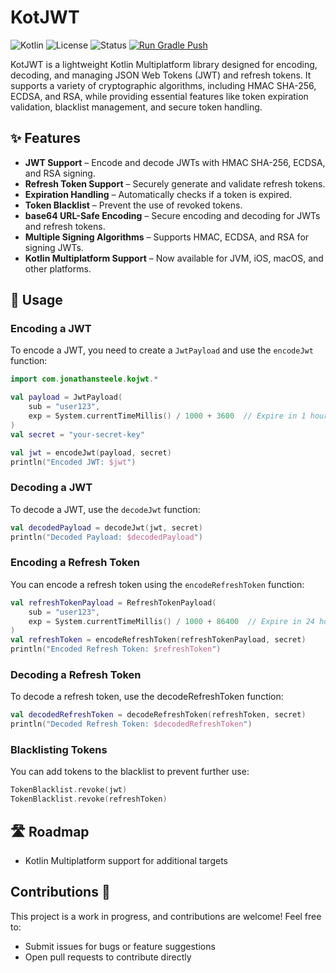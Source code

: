 # KotJWT

![Kotlin](https://img.shields.io/badge/Kotlin-Multiplatform-orange?logo=kotlin)
![License](https://img.shields.io/github/license/iNoles/KotJWT)
![Status](https://img.shields.io/badge/status-active-brightgreen)
[![Run Gradle Push](https://github.com/iNoles/KotJWT/actions/workflows/main.yml/badge.svg)](https://github.com/iNoles/KotJWT/actions/workflows/main.yml)

KotJWT is a lightweight Kotlin Multiplatform library designed for encoding, decoding, and managing JSON Web Tokens (JWT) and refresh tokens. It supports a variety of cryptographic algorithms, including HMAC SHA-256, ECDSA, and RSA, while providing essential features like token expiration validation, blacklist management, and secure token handling.

## ✨ Features

- **JWT Support** – Encode and decode JWTs with HMAC SHA-256, ECDSA, and RSA signing.
- **Refresh Token Support** – Securely generate and validate refresh tokens.
- **Expiration Handling** – Automatically checks if a token is expired.
- **Token Blacklist** – Prevent the use of revoked tokens.
- **base64 URL-Safe Encoding** – Secure encoding and decoding for JWTs and refresh tokens.
- **Multiple Signing Algorithms** – Supports HMAC, ECDSA, and RSA for signing JWTs.
- **Kotlin Multiplatform Support** – Now available for JVM, iOS, macOS, and other platforms.

## 🚀 Usage

### Encoding a JWT

To encode a JWT, you need to create a `JwtPayload` and use the `encodeJwt` function:

```kotlin
import com.jonathansteele.kojwt.*

val payload = JwtPayload(
    sub = "user123",
    exp = System.currentTimeMillis() / 1000 + 3600  // Expire in 1 hour
)
val secret = "your-secret-key"

val jwt = encodeJwt(payload, secret)
println("Encoded JWT: $jwt")
```

### Decoding a JWT

To decode a JWT, use the `decodeJwt` function:

```kotlin
val decodedPayload = decodeJwt(jwt, secret)
println("Decoded Payload: $decodedPayload")
```

### Encoding a Refresh Token

You can encode a refresh token using the `encodeRefreshToken` function:

```kotlin
val refreshTokenPayload = RefreshTokenPayload(
    sub = "user123",
    exp = System.currentTimeMillis() / 1000 + 86400  // Expire in 24 hours
)
val refreshToken = encodeRefreshToken(refreshTokenPayload, secret)
println("Encoded Refresh Token: $refreshToken")
```

### Decoding a Refresh Token

To decode a refresh token, use the decodeRefreshToken function:

```kotlin
val decodedRefreshToken = decodeRefreshToken(refreshToken, secret)
println("Decoded Refresh Token: $decodedRefreshToken")
```

### Blacklisting Tokens

You can add tokens to the blacklist to prevent further use:

```kotlin
TokenBlacklist.revoke(jwt)
TokenBlacklist.revoke(refreshToken)
```

## 🛣 Roadmap

- Kotlin Multiplatform support for additional targets

## Contributions 🤝

This project is a work in progress, and contributions are welcome! Feel free to:

- Submit issues for bugs or feature suggestions
- Open pull requests to contribute directly
